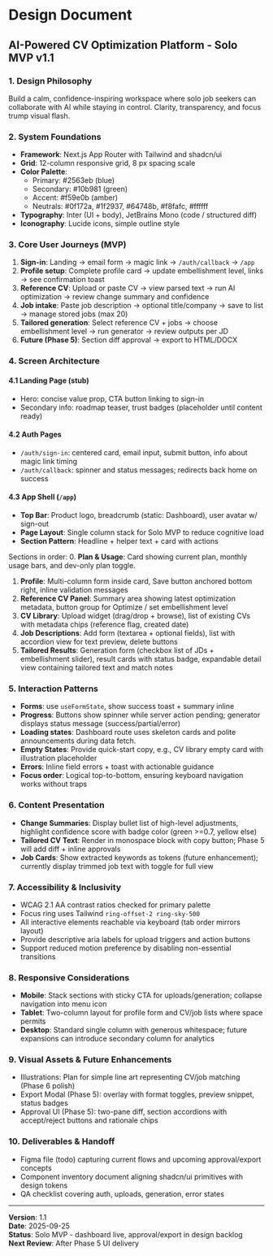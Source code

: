 # Design Document
## AI-Powered CV Optimization Platform - Solo MVP v1.1

### 1. Design Philosophy
Build a calm, confidence-inspiring workspace where solo job seekers can collaborate with AI while staying in control. Clarity, transparency, and focus trump visual flash.

### 2. System Foundations
- **Framework**: Next.js App Router with Tailwind and shadcn/ui
- **Grid**: 12-column responsive grid, 8 px spacing scale
- **Color Palette**:
  - Primary: #2563eb (blue)
  - Secondary: #10b981 (green)
  - Accent: #f59e0b (amber)
  - Neutrals: #0f172a, #1f2937, #64748b, #f8fafc, #ffffff
- **Typography**: Inter (UI + body), JetBrains Mono (code / structured diff)
- **Iconography**: Lucide icons, simple outline style

### 3. Core User Journeys (MVP)
1. **Sign-in**: Landing -> email form -> magic link -> `/auth/callback` -> `/app`
2. **Profile setup**: Complete profile card -> update embellishment level, links -> see confirmation toast
3. **Reference CV**: Upload or paste CV -> view parsed text -> run AI optimization -> review change summary and confidence
4. **Job intake**: Paste job description -> optional title/company -> save to list -> manage stored jobs (max 20)
5. **Tailored generation**: Select reference CV + jobs -> choose embellishment level -> run generator -> review outputs per JD
6. **Future (Phase 5)**: Section diff approval -> export to HTML/DOCX

### 4. Screen Architecture

#### 4.1 Landing Page (stub)
- Hero: concise value prop, CTA button linking to sign-in
- Secondary info: roadmap teaser, trust badges (placeholder until content ready)

#### 4.2 Auth Pages
- `/auth/sign-in`: centered card, email input, submit button, info about magic link timing
- `/auth/callback`: spinner and status messages; redirects back home on success

#### 4.3 App Shell (`/app`)
- **Top Bar**: Product logo, breadcrumb (static: Dashboard), user avatar w/ sign-out
- **Page Layout**: Single column stack for Solo MVP to reduce cognitive load
- **Section Pattern**: Headline + helper text + card with actions

Sections in order:
0. **Plan & Usage**: Card showing current plan, monthly usage bars, and dev-only plan toggle.
1. **Profile**: Multi-column form inside card, Save button anchored bottom right, inline validation messages
2. **Reference CV Panel**: Summary area showing latest optimization metadata, button group for Optimize / set embellishment level
3. **CV Library**: Upload widget (drag/drop + browse), list of existing CVs with metadata chips (reference flag, created date)
4. **Job Descriptions**: Add form (textarea + optional fields), list with accordion view for text preview, delete buttons
5. **Tailored Results**: Generation form (checkbox list of JDs + embellishment slider), result cards with status badge, expandable detail view containing tailored text and match notes

### 5. Interaction Patterns
- **Forms**: use `useFormState`, show success toast + summary inline
- **Progress**: Buttons show spinner while server action pending; generator displays status message (success/partial/error)
- **Loading states**: Dashboard route uses skeleton cards and polite announcements during data fetch.
- **Empty States**: Provide quick-start copy, e.g., CV library empty card with illustration placeholder
- **Errors**: Inline field errors + toast with actionable guidance
- **Focus order**: Logical top-to-bottom, ensuring keyboard navigation works without traps

### 6. Content Presentation
- **Change Summaries**: Display bullet list of high-level adjustments, highlight confidence score with badge color (green >=0.7, yellow else)
- **Tailored CV Text**: Render in monospace block with copy button; Phase 5 will add diff + inline approvals
- **Job Cards**: Show extracted keywords as tokens (future enhancement); currently display trimmed job text with toggle for full view

### 7. Accessibility & Inclusivity
- WCAG 2.1 AA contrast ratios checked for primary palette
- Focus ring uses Tailwind `ring-offset-2 ring-sky-500`
- All interactive elements reachable via keyboard (tab order mirrors layout)
- Provide descriptive aria labels for upload triggers and action buttons
- Support reduced motion preference by disabling non-essential transitions

### 8. Responsive Considerations
- **Mobile**: Stack sections with sticky CTA for uploads/generation; collapse navigation into menu icon
- **Tablet**: Two-column layout for profile form and CV/job lists where space permits
- **Desktop**: Standard single column with generous whitespace; future expansions can introduce secondary column for analytics

### 9. Visual Assets & Future Enhancements
- Illustrations: Plan for simple line art representing CV/job matching (Phase 6 polish)
- Export Modal (Phase 5): overlay with format toggles, preview snippet, status badges
- Approval UI (Phase 5): two-pane diff, section accordions with accept/reject buttons and rationale chips

### 10. Deliverables & Handoff
- Figma file (todo) capturing current flows and upcoming approval/export concepts
- Component inventory document aligning shadcn/ui primitives with design tokens
- QA checklist covering auth, uploads, generation, error states

---

**Version**: 1.1  
**Date**: 2025-09-25  
**Status**: Solo MVP - dashboard live, approval/export in design backlog  
**Next Review**: After Phase 5 UI delivery

